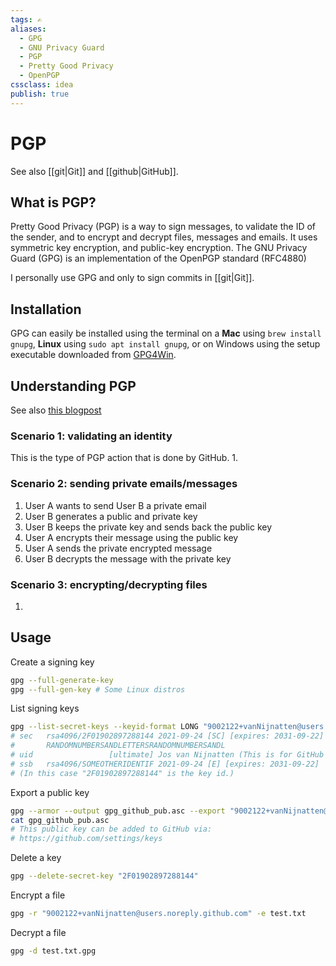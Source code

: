 ```yaml
---
tags: ✍️
aliases: 
  - GPG
  - GNU Privacy Guard
  - PGP
  - Pretty Good Privacy
  - OpenPGP
cssclass: idea
publish: true
---
```

# PGP
See also [[git|Git]] and [[github|GitHub]].

## What is PGP?
Pretty Good Privacy (PGP) is a way to sign messages, to validate the ID of the sender, and to encrypt and decrypt files, messages and emails. It uses symmetric key encryption, and public-key encryption. The GNU Privacy Guard (GPG) is an implementation of the OpenPGP standard (RFC4880) 

I personally use GPG and only to sign commits in [[git|Git]].

## Installation
GPG can easily be installed using the terminal on a **Mac** using  `brew install gnupg`, **Linux** using `sudo apt install gnupg`, or on Windows using the setup executable downloaded from [GPG4Win](https://gpg4win.org/download.html).

## Understanding PGP
See also [this blogpost](https://www.varonis.com/blog/pgp-encryption)

### Scenario 1: validating an identity
This is the type of PGP action that is done by GitHub.
1.

### Scenario 2: sending private emails/messages
1. User A wants to send User B a private email
2. User B generates a public and private key
3. User B keeps the private key and sends back the public key
4. User A encrypts their message using the public key
5. User A sends the private encrypted message
6. User B decrypts the message with the private key

### Scenario 3: encrypting/decrypting files
1. 

## Usage
Create a signing key
```BASH
gpg --full-generate-key
gpg --full-gen-key # Some Linux distros
```

List signing keys
```BASH
gpg --list-secret-keys --keyid-format LONG "9002122+vanNijnatten@users.noreply.github.com"
# sec   rsa4096/2F01902897288144 2021-09-24 [SC] [expires: 2031-09-22]
#       RANDOMNUMBERSANDLETTERSRANDOMNUMBERSANDL
# uid                 [ultimate] Jos van Nijnatten (This is for GitHub only.) 9002122+vanNijnatten@users.noreply.github.com
# ssb   rsa4096/SOMEOTHERIDENTIF 2021-09-24 [E] [expires: 2031-09-22]
# (In this case "2F01902897288144" is the key id.)
```

Export a public key
```Bash
gpg --armor --output gpg_github_pub.asc --export "9002122+vanNijnatten@users.noreply.github.com"
cat gpg_github_pub.asc
# This public key can be added to GitHub via:
# https://github.com/settings/keys
```

Delete a key
```BASH
gpg --delete-secret-key "2F01902897288144"
```

Encrypt a file
```Bash
gpg -r "9002122+vanNijnatten@users.noreply.github.com" -e test.txt
```

Decrypt a file
```Bash
gpg -d test.txt.gpg
```
